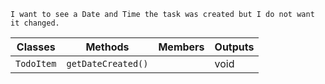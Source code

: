 ```
I want to see a Date and Time the task was created but I do not want it changed. 
```

| Classes         | Methods                                     | Members                | Outputs	|
|-----------------|---------------------------------------------|------------------------|----------|
| `TodoItem`	  | `getDateCreated()`							|						 |void		|

